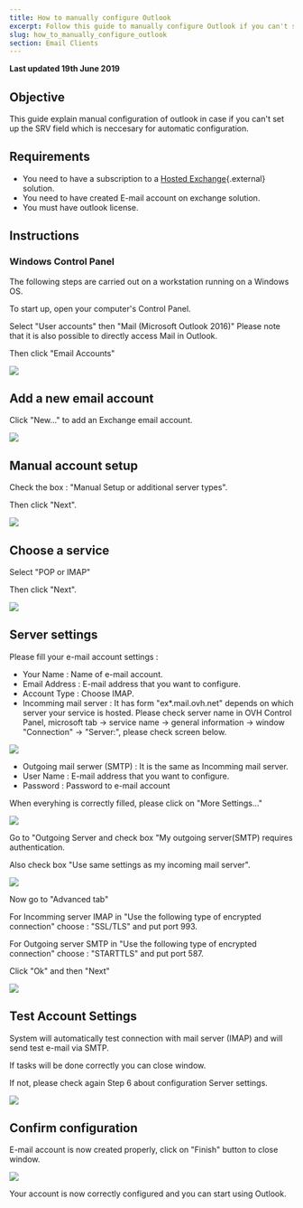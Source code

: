 ```yaml
---
title: How to manually configure Outlook
excerpt: Follow this guide to manually configure Outlook if you can't set up the SRV field needed to automatically configure Outlook.
slug: how_to_manually_configure_outlook
section: Email Clients
---
```



**Last updated 19th June 2019**

## Objective

This guide explain manual configuration of outlook in case if you can't set up the SRV field which is neccesary for automatic configuration.

## Requirements

- You need to have a subscription to a [Hosted Exchange](https://www.ovh.co.uk/emails/hosted-exchange/){.external} solution.
- You need to have created E-mail account on exchange solution.
- You must have outlook license.

## Instructions

### Windows Control Panel

The following steps are carried out on a workstation running on a Windows OS.

To start up, open your computer's Control Panel.

Select "User accounts" then "Mail (Microsoft Outlook 2016)" Please note that it is also possible to directly access Mail in Outlook.

Then click "Email Accounts"

![](images/SS_1.png)


## Add a new email account

Click "New..." to add an Exchange email account.

![](images/SS_2.png)


## Manual account setup

Check the box : "Manual Setup or additional server types".

Then click "Next".

![](images/SS_3.png)


## Choose a service

Select "POP or IMAP"

Then click "Next".

![](images/SS_4.png)


## Server settings

Please fill your e-mail account settings : 

- Your Name : Name of e-mail account.
- Email Address : E-mail address that you want to configure.
- Account Type : Choose IMAP.
- Incomming mail server : It has form "ex*.mail.ovh.net" depends on which server your service is hosted. Please check server name in OVH Control Panel, microsoft tab -> service name -> general information -> window "Connection" -> "Server:", please check screen below.

![](images/SS_10.png)

- Outgoing mail serwer (SMTP) : It is the same as Incomming mail server.
- User Name : E-mail address that you want to configure.
- Password : Password to e-mail account

When everyhing is correctly filled, please click on "More Settings..."

![](images/SS_5.png)

Go to "Outgoing Server and check box "My outgoing server(SMTP) requires authentication.

Also check box "Use same settings as my incoming mail server".

![](images/SS_6.png)

Now go to "Advanced tab" 

For Incomming server IMAP in "Use the following type of encrypted connection" choose : "SSL/TLS" and put port 993.

For Outgoing server SMTP in "Use the following type of encrypted connection" choose : "STARTTLS" and put port 587.

Click "Ok" and then "Next"

![](images/SS_7.png)

## Test Account Settings

System will automatically test connection with mail server (IMAP) and will send test e-mail via SMTP.

If tasks will be done correctly you can close window.

If not, please check again Step 6 about configuration Server settings.

![](images/SS_8.png)


## Confirm configuration

E-mail account is now created properly, click on "Finish" button to close window.

![](images/SS_9.png)

Your account is now correctly configured and you can start using Outlook.



